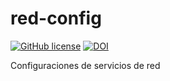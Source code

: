 # red-config

[![GitHub license](https://sinfallas.files.wordpress.com/2016/02/gpl.png)](https://github.com/xanadu-linux/red-config/blob/master/LICENSE)
[![DOI](https://zenodo.org/badge/4102/xanadu-linux/red-config.svg)](https://zenodo.org/badge/latestdoi/4102/xanadu-linux/red-config)

Configuraciones de servicios de red
